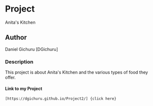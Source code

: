 # Project 
 Anita's Kitchen
 ## Author
  Daniel Gichuru [DGichuru]
  ### Description
   This project is about Anita's Kitchen and the various types of food they offer.
   #### Link to my Project
    [https://dgichuru.github.io/Project2/] {click here}
   
   
